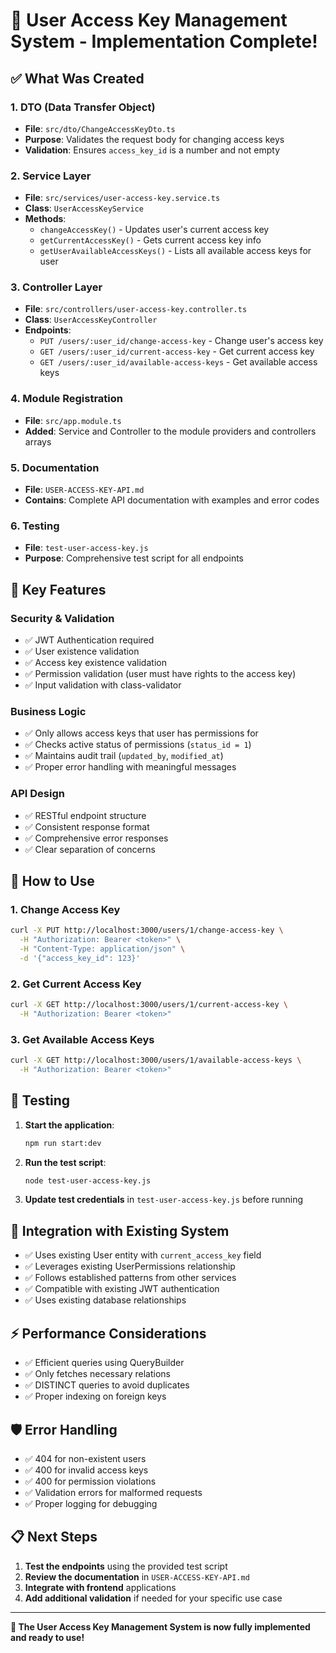 # 🎉 User Access Key Management System - Implementation Complete!

## ✅ What Was Created

### 1. **DTO (Data Transfer Object)**

- **File**: `src/dto/ChangeAccessKeyDto.ts`
- **Purpose**: Validates the request body for changing access keys
- **Validation**: Ensures `access_key_id` is a number and not empty

### 2. **Service Layer**

- **File**: `src/services/user-access-key.service.ts`
- **Class**: `UserAccessKeyService`
- **Methods**:
  - `changeAccessKey()` - Updates user's current access key
  - `getCurrentAccessKey()` - Gets current access key info
  - `getUserAvailableAccessKeys()` - Lists all available access keys for user

### 3. **Controller Layer**

- **File**: `src/controllers/user-access-key.controller.ts`
- **Class**: `UserAccessKeyController`
- **Endpoints**:
  - `PUT /users/:user_id/change-access-key` - Change user's access key
  - `GET /users/:user_id/current-access-key` - Get current access key
  - `GET /users/:user_id/available-access-keys` - Get available access keys

### 4. **Module Registration**

- **File**: `src/app.module.ts`
- **Added**: Service and Controller to the module providers and controllers arrays

### 5. **Documentation**

- **File**: `USER-ACCESS-KEY-API.md`
- **Contains**: Complete API documentation with examples and error codes

### 6. **Testing**

- **File**: `test-user-access-key.js`
- **Purpose**: Comprehensive test script for all endpoints

## 🔧 Key Features

### Security & Validation

- ✅ JWT Authentication required
- ✅ User existence validation
- ✅ Access key existence validation
- ✅ Permission validation (user must have rights to the access key)
- ✅ Input validation with class-validator

### Business Logic

- ✅ Only allows access keys that user has permissions for
- ✅ Checks active status of permissions (`status_id = 1`)
- ✅ Maintains audit trail (`updated_by`, `modified_at`)
- ✅ Proper error handling with meaningful messages

### API Design

- ✅ RESTful endpoint structure
- ✅ Consistent response format
- ✅ Comprehensive error responses
- ✅ Clear separation of concerns

## 🚀 How to Use

### 1. Change Access Key

```bash
curl -X PUT http://localhost:3000/users/1/change-access-key \
  -H "Authorization: Bearer <token>" \
  -H "Content-Type: application/json" \
  -d '{"access_key_id": 123}'
```

### 2. Get Current Access Key

```bash
curl -X GET http://localhost:3000/users/1/current-access-key \
  -H "Authorization: Bearer <token>"
```

### 3. Get Available Access Keys

```bash
curl -X GET http://localhost:3000/users/1/available-access-keys \
  -H "Authorization: Bearer <token>"
```

## 🧪 Testing

1. **Start the application**:

   ```bash
   npm run start:dev
   ```

2. **Run the test script**:

   ```bash
   node test-user-access-key.js
   ```

3. **Update test credentials** in `test-user-access-key.js` before running

## 🔄 Integration with Existing System

- ✅ Uses existing User entity with `current_access_key` field
- ✅ Leverages existing UserPermissions relationship
- ✅ Follows established patterns from other services
- ✅ Compatible with existing JWT authentication
- ✅ Uses existing database relationships

## ⚡ Performance Considerations

- ✅ Efficient queries using QueryBuilder
- ✅ Only fetches necessary relations
- ✅ DISTINCT queries to avoid duplicates
- ✅ Proper indexing on foreign keys

## 🛡️ Error Handling

- ✅ 404 for non-existent users
- ✅ 400 for invalid access keys
- ✅ 400 for permission violations
- ✅ Validation errors for malformed requests
- ✅ Proper logging for debugging

## 📋 Next Steps

1. **Test the endpoints** using the provided test script
2. **Review the documentation** in `USER-ACCESS-KEY-API.md`
3. **Integrate with frontend** applications
4. **Add additional validation** if needed for your specific use case

---

**🎊 The User Access Key Management System is now fully implemented and ready to use!**
